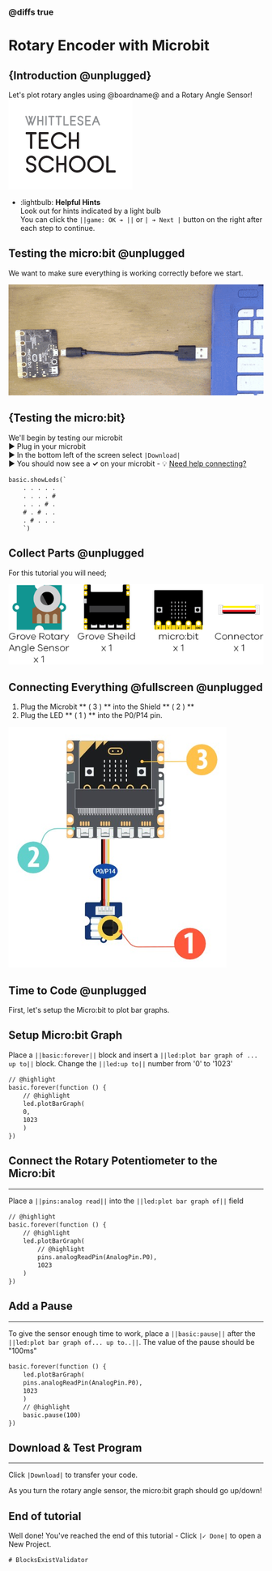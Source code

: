 <!--
Written by: casey 

Last updated: 16/08

Ready to release: Y

Tasks:
add photo image of microbit display to 'time to code'
-->


### @diffs true

# Rotary Encoder with Microbit

## {Introduction @unplugged}
Let's plot rotary angles using @boardname@ and a Rotary Angle Sensor!
![WTS Logo](https://raw.githubusercontent.com/CarlTS/microbit-grove/master/assets/WTSLogo.png)

  - :lightbulb: **Helpful Hints**   
  Look out for hints indicated by a light bulb   
You can click the ``||game: OK ➔ ||`` or ``| ➔ Next |`` button on the right after each step to continue.

## Testing the micro:bit @unplugged
We want to make sure everything is working correctly before we start.

![Plugging in microbit](https://raw.githubusercontent.com/CarlTS/microbit-grove/master/assets/microbitplugin.gif)   

## {Testing the micro:bit}
We'll begin by testing our microbit   
► Plug in your microbit   
► In the bottom left of the screen select  ``|Download|``  
► You should now see a **✓** on your microbit  -  💡 [Need help connecting?](https://www.youtube.com/watch?v=qSjMDG84bMY)

```template
basic.showLeds(`
    . . . . .
    . . . . #
    . . . # .
    # . # . .
    . # . . .
    `)
```


## Collect Parts @unplugged

For this tutorial you will need;

![Parts Needed 1 Rotary, 1 microbit, 1 sheild](https://raw.githubusercontent.com/CarlTS/grove-sensor-tutorial/master/images/GroveSensors/GroveRotary.png)


## Connecting Everything  @fullscreen @unplugged
1. Plug the Microbit ** ( 3 ) ** into the Shield ** ( 2 ) **
2. Plug the LED ** ( 1 ) ** into the P0/P14 pin.

![Connection Image](https://raw.githubusercontent.com/CarlTS/grove-sensor-tutorial/master/images/rotaryAnglesensor.jpg)

## Time to Code @unplugged

First, let's setup the Micro:bit to plot bar graphs.

## Setup Micro:bit Graph
Place a ``||basic:forever||`` block and insert a ``||led:plot bar graph of ... up to||`` block. Change the ``||led:up to||`` number from '0' to '1023' 

```blocks
// @highlight
basic.forever(function () {
    // @highlight
    led.plotBarGraph(
    0,
    1023
    )
})
```



##  Connect the Rotary Potentiometer to the Micro:bit
-------------------------------
Place a ``||pins:analog read||`` into the ``||led:plot bar graph of||`` field

```blocks
// @highlight
basic.forever(function () {
    // @highlight
    led.plotBarGraph(
        // @highlight
        pins.analogReadPin(AnalogPin.P0),
        1023
    )
})
```

## Add a Pause
-----------------------------------------------------
To give the sensor enough time to work, place a ``||basic:pause||`` after the ``||led:plot bar graph of... up to..||``. The value of the pause should be "100ms"

```blocks
basic.forever(function () {
    led.plotBarGraph(
    pins.analogReadPin(AnalogPin.P0),
    1023
    )
    // @highlight
    basic.pause(100)
})
```



## Download & Test Program
--------------------
Click ``|Download|`` to transfer your code. 

As you turn the rotary angle sensor, the micro:bit graph should go up/down!

## End of tutorial

Well done! You've reached the end of this tutorial - Click  ``|✓ Done|`` to open a New Project.

```validation.global
# BlocksExistValidator
```



